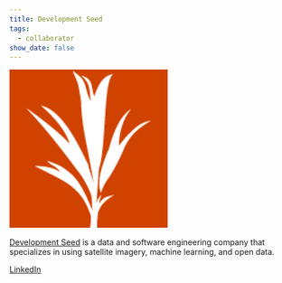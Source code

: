 ```yaml
---
title: Development Seed
tags:
  - collaborator
show_date: false
---
```


![](featured.png)

[Development Seed](https://developmentseed.org/) is a data and software engineering company that specializes in using satellite imagery, machine learning, and open data.

[LinkedIn](https://www.linkedin.com/company/development-seed/)
